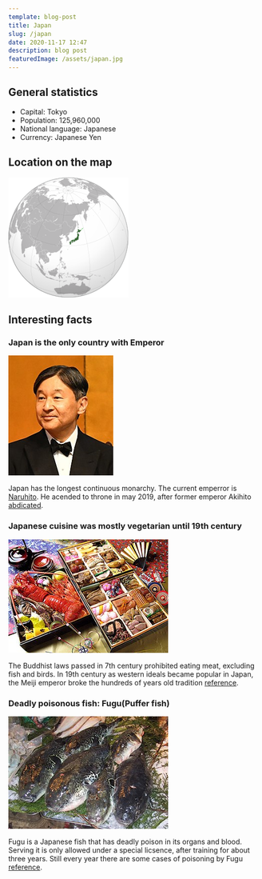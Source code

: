 ```yaml
---
template: blog-post
title: Japan
slug: /japan
date: 2020-11-17 12:47
description: blog post
featuredImage: /assets/japan.jpg
---
```

## General statistics

- Capital: Tokyo
- Population: 125,960,000
- National language: Japanese
- Currency: Japanese Yen

## Location on the map

![Orthographic Projection of Japan (green) Connormah, CC BY-SA 3.0 <https://creativecommons.org/licenses/by-sa/3.0>, via Wikimedia Commons](../../../static/assets/240px-Japan-map.png)

## Interesting facts

### Japan is the only country with Emperor

![Japanese Emperor <https://commons.wikimedia.org/wiki/File:Emperor_Naruhito_at_TICAD7_(cropped).jpg">TICAD7 Photographs>, CC0, via Wikimedia Commons](../../../static/assets/emperor-naruhito.png)

Japan has the longest continuous monarchy. The current emperror is [Naruhito](https://www.pri.org/stories/2019-04-25/japan-s-next-emperor-modern-multilingual-environmentalist). He acended to throne in may 2019, after former emperor Akihito [abdicated](https://www.pri.org/stories/2019-04-25/japan-s-next-emperor-modern-multilingual-environmentalist).

### Japanese cuisine was mostly vegetarian until 19th century

![Osechi, new year special dishesNo machine-readable author provided. Sixgimic assumed (based on copyright claims)., CC BY-SA 3.0 <http://creativecommons.org/licenses/by-sa/3.0/>, via Wikimedia Commons](../../../static/assets/japanese-food.png)

The Buddhist laws passed in 7th century prohibited eating meat, excluding fish and birds. In 19th century as western ideals became popular in Japan, the Meiji emperor broke the hundreds of years old tradition [reference](https://japanology.org/2019/04/20-facts-on-japanese-culture/).

### Deadly poisonous fish: Fugu(Puffer fish)

![A tray of Fugu rubripes on ice.Chris 73 / Wikimedia Commons, CC BY-SA 3.0 <https://creativecommons.org/licenses/by-sa/3.0>, via Wikimedia Commons](../../../static/assets/fugu.png)

Fugu is a Japanese fish that has deadly poison in its organs and blood. Serving it is only allowed under a special licsence, after training for about three years. Still every year there are some cases of poisoning by Fugu [reference](https://japanology.org/2019/04/20-facts-on-japanese-culture/).

